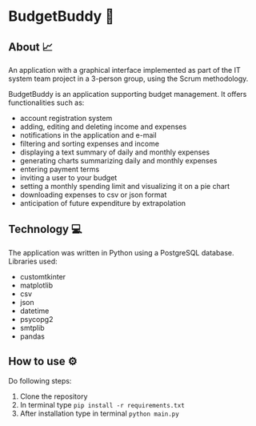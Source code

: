 # BudgetBuddy 💸
## About 📈
An application with a graphical interface implemented as part of the IT system team project in a 3-person group, using the Scrum methodology.

BudgetBuddy is an application supporting budget management. It offers functionalities such as:
- account registration system
- adding, editing and deleting income and expenses
- notifications in the application and e-mail
- filtering and sorting expenses and income
- displaying a text summary of daily and monthly expenses
- generating charts summarizing daily and monthly expenses
- entering payment terms
- inviting a user to your budget
- setting a monthly spending limit and visualizing it on a pie chart
- downloading expenses to csv or json format
- anticipation of future expenditure by extrapolation

## Technology 💻
The application was written in Python using a PostgreSQL database.
Libraries used:
- customtkinter
- matplotlib
- csv
- json
- datetime
- psycopg2
- smtplib
- pandas

## How to use ⚙
Do following steps:
1. Clone the repository
2. In terminal type `pip install -r requirements.txt`
3. After installation type in terminal `python main.py`
